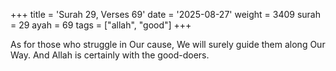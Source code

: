 +++
title = 'Surah 29, Verses 69'
date = '2025-08-27'
weight = 3409
surah = 29
ayah = 69
tags = ["allah", "good"]
+++

As for those who struggle in Our cause, We will surely guide them along Our Way. And Allah is certainly with the good-doers.